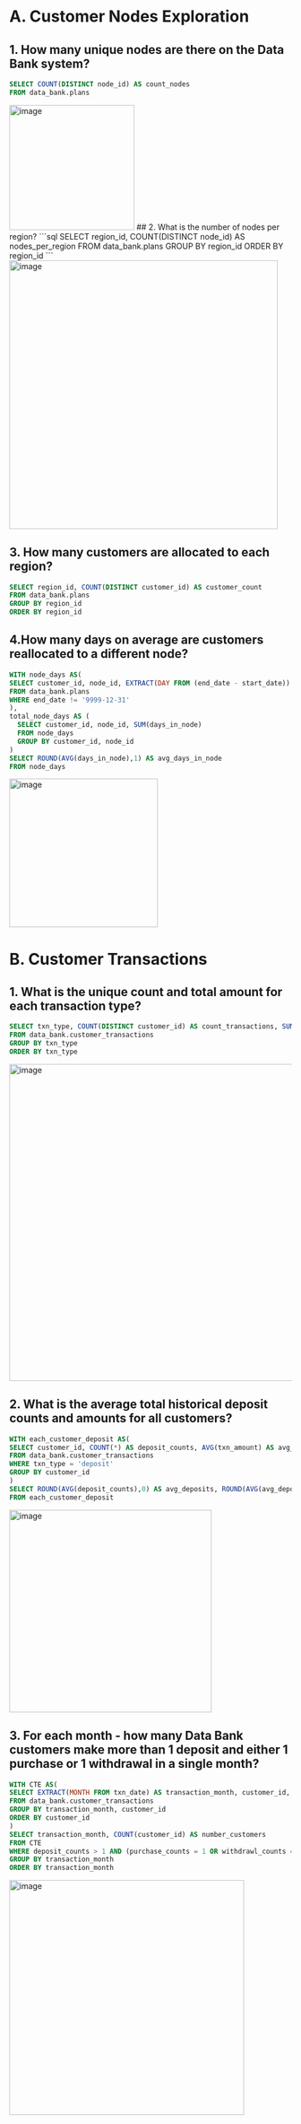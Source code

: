 # A. Customer Nodes Exploration

## 1. How many unique nodes are there on the Data Bank system?
```sql
SELECT COUNT(DISTINCT node_id) AS count_nodes
FROM data_bank.plans
```
<img width="223" alt="image" src="https://github.com/pradyumnadav/SQL_Case_Studies/assets/132384475/11fefd5a-8ac7-4498-91af-4bd89599c8c1">
## 2. What is the number of nodes per region?
```sql
SELECT region_id, COUNT(DISTINCT node_id) AS nodes_per_region
FROM data_bank.plans
GROUP BY region_id
ORDER BY region_id
```
<img width="479" alt="image" src="https://github.com/pradyumnadav/SQL_Case_Studies/assets/132384475/cc2c4ca0-3698-4ba1-ba48-07f9b48c3344">

## 3. How many customers are allocated to each region?
```sql
SELECT region_id, COUNT(DISTINCT customer_id) AS customer_count
FROM data_bank.plans
GROUP BY region_id
ORDER BY region_id
```

## 4.How many days on average are customers reallocated to a different node?
```sql
WITH node_days AS(
SELECT customer_id, node_id, EXTRACT(DAY FROM (end_date - start_date)) AS days_in_node
FROM data_bank.plans
WHERE end_date != '9999-12-31'
),
total_node_days AS (
  SELECT customer_id, node_id, SUM(days_in_node)
  FROM node_days
  GROUP BY customer_id, node_id
)
SELECT ROUND(AVG(days_in_node),1) AS avg_days_in_node
FROM node_days
```

<img width="265" alt="image" src="https://github.com/pradyumnadav/SQL_Case_Studies/assets/132384475/c86eca2c-f8a8-4750-85c5-828084460254">

# B. Customer Transactions
## 1. What is the unique count and total amount for each transaction type?
```sql
SELECT txn_type, COUNT(DISTINCT customer_id) AS count_transactions, SUM(txn_amount) AS total_amount
FROM data_bank.customer_transactions
GROUP BY txn_type
ORDER BY txn_type
```

<img width="565" alt="image" src="https://github.com/pradyumnadav/SQL_Case_Studies/assets/132384475/804c3b97-d516-4f6d-9562-36532d754d80">

## 2. What is the average total historical deposit counts and amounts for all customers?
```sql
WITH each_customer_deposit AS(
SELECT customer_id, COUNT(*) AS deposit_counts, AVG(txn_amount) AS avg_deposit_amount_cust
FROM data_bank.customer_transactions
WHERE txn_type = 'deposit'
GROUP BY customer_id
)
SELECT ROUND(AVG(deposit_counts),0) AS avg_deposits, ROUND(AVG(avg_deposit_amount_cust),2) AS avg_deposit_amount
FROM each_customer_deposit
```
<img width="361" alt="image" src="https://github.com/pradyumnadav/SQL_Case_Studies/assets/132384475/e415f7cc-d2c7-4999-a0ea-4d077e6553aa">

## 3. For each month - how many Data Bank customers make more than 1 deposit and either 1 purchase or 1 withdrawal in a single month?
```sql
WITH CTE AS(
SELECT EXTRACT(MONTH FROM txn_date) AS transaction_month, customer_id, SUM(CASE WHEN txn_type = 'deposit' THEN 1 ELSE 0 END) AS deposit_counts, SUM(CASE WHEN txn_type = 'purchase' THEN 1 ELSE 0 END) AS purchase_counts, SUM(CASE WHEN txn_type = 'withdrawl' THEN 1 ELSE 0 END) AS withdrawl_counts
FROM data_bank.customer_transactions
GROUP BY transaction_month, customer_id
ORDER BY customer_id
)
SELECT transaction_month, COUNT(customer_id) AS number_customers
FROM CTE
WHERE deposit_counts > 1 AND (purchase_counts = 1 OR withdrawl_counts = 1)
GROUP BY transaction_month
ORDER BY transaction_month
```

<img width="419" alt="image" src="https://github.com/pradyumnadav/SQL_Case_Studies/assets/132384475/776f65e1-897b-499d-92cf-ee9dc5d40f2b">











